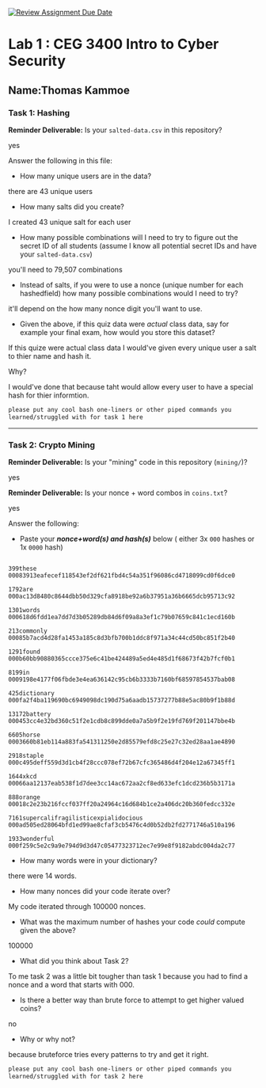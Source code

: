 [![Review Assignment Due Date](https://classroom.github.com/assets/deadline-readme-button-22041afd0340ce965d47ae6ef1cefeee28c7c493a6346c4f15d667ab976d596c.svg)](https://classroom.github.com/a/SPs4PNWX)
# Lab 1 : CEG 3400 Intro to Cyber Security

## Name:Thomas Kammoe

### Task 1: Hashing

**Reminder Deliverable:** Is your `salted-data.csv` in this repository?

yes

Answer the following in this file:

* How many unique users are in the data?


 there are 43 unique users


* How many salts did you create?


I created 43 unique salt for each user


* How many possible combinations will I need to try to figure out the secret ID
  of all students (assume I know all potential secret IDs and have your
  `salted-data.csv`)


 you'll need to 79,507 combinations




* Instead of salts, if you were to use a nonce (unique number for each hashedfield) how many possible combinations would I need to try?


it'll depend on the how many nonce digit you'll want to use.


* Given the above, if this quiz data were *actual* class data, say for example
  your final exam, how would you store this dataset?


If this quize were actual class data I would've given every unique user a salt to thier name and hash it.


  Why?

I would've done that because taht would allow every user to have a special hash for thier informtion.  



```bash
please put any cool bash one-liners or other piped commands you
learned/struggled with for task 1 here
```

---

### Task 2: Crypto Mining

**Reminder Deliverable:** Is your "mining" code in this repository (`mining/`)?

yes

**Reminder Deliverable:** Is your nonce + word combos in `coins.txt`?

yes


Answer the following:

* Paste your ***nonce+word(s) and hash(s)*** below ( either 3x `000` hashes or 1x `0000`
hash)

```

399these
00083913eafecef118543ef2df621fbd4c54a351f96086cd4718099cd0f6dce0

1792are
000ac13d8480c8644dbb50d329cfa8918be92a6b37951a36b6665dcb95713c92

1301words
000618d6fdd1ea7dd7d3b05289db84d6f09a8a3ef1c79b07659c841c1ecd160b

213commonly
00085b7acd4d28fa1453a185c8d3bfb700b1ddc8f971a34c44cd50bc851f2b40

1291found
000b60bb90880365ccce375e6c41be424489a5ed4e485d1f68673f42b7fcf0b1

8199in
0009198e4177f06fbde3e4ea636142c95cb6b3333b7160bf68597854537bab08

425dictionary
000fa2f4ba119690bc6949098dc190d75a6aadb15737277b88e5ac80b9f1b88d

13172battery
000453cc4e32bd360c51f2e1cdb8c899dde0a7a5b9f2e19fd769f201147bbe4b

6605horse
0003660b81eb114a883fa541311250e2d85579efd8c25e27c32ed28aa1ae4890

2918staple
000c495deff559d3d1cb4f28ccc078ef72b67cfc365486d4f204e12a67345ff1

1644xkcd
00066aa12137eab538f1d7dee3cc14ac672aa2cf8ed633efc1dcd236b5b3171a

888orange
00018c2e23b216fccf037ff20a24964c16d684b1ce2a406dc20b360fedcc332e

7161supercalifragilisticexpialidocious
000ad505ed28064bfd1ed99ae8cfaf3cb5476c4d0b52db2fd2771746a510a196

1933wonderful
000f259c5e2c9a9e794d9d3d47c05477323712ec7e99e8f9182abdc004da2c77
```

* How many words were in your dictionary?

there were 14 words.


* How many nonces did your code iterate over?

My code iterated through 100000 nonces. 


* What was the maximum number of hashes your code *could* compute given the above? 

100000


* What did you think about Task 2?

To me task 2 was a little bit tougher than task 1 because you had to find a nonce and a word that starts with 000.

* Is there a better way than brute force to attempt to get higher valued coins?

no 

* Why or why not?

because bruteforce tries every patterns to try and get it right.


```bash
please put any cool bash one-liners or other piped commands you
learned/struggled with for task 2 here
```

